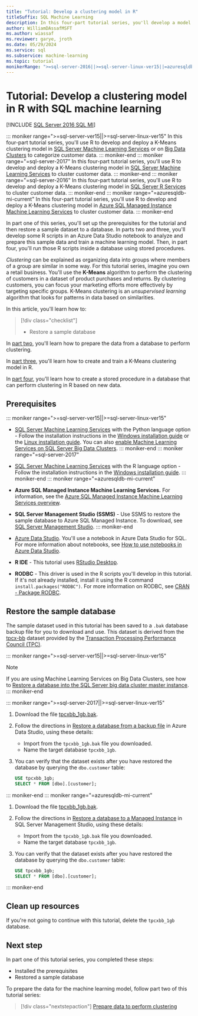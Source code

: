 ```yaml
---
title: "Tutorial: Develop a clustering model in R"
titleSuffix: SQL Machine Learning
description: In this four-part tutorial series, you'll develop a model to perform clustering in R with SQL machine learning.
author: WilliamDAssafMSFT
ms.author: wiassaf
ms.reviewer: garye, jroth
ms.date: 05/29/2024
ms.service: sql
ms.subservice: machine-learning
ms.topic: tutorial
monikerRange: ">=sql-server-2016||>=sql-server-linux-ver15||=azuresqldb-mi-current"
---
```

# Tutorial: Develop a clustering model in R with SQL machine learning
[!INCLUDE [SQL Server 2016 SQL MI](../../includes/applies-to-version/sqlserver2016-asdbmi.md)]

::: moniker range=">=sql-server-ver15||>=sql-server-linux-ver15"
In this four-part tutorial series, you'll use R to develop and deploy a K-Means clustering model in [SQL Server Machine Learning Services](../sql-server-machine-learning-services.md) or on [Big Data Clusters](../../big-data-cluster/machine-learning-services.md) to categorize customer data.
::: moniker-end
::: moniker range="=sql-server-2017"
In this four-part tutorial series, you'll use R to develop and deploy a K-Means clustering model in [SQL Server Machine Learning Services](../sql-server-machine-learning-services.md) to cluster customer data.
::: moniker-end
::: moniker range="=sql-server-2016"
In this four-part tutorial series, you'll use R to develop and deploy a K-Means clustering model in [SQL Server R Services](../r/sql-server-r-services.md) to cluster customer data.
::: moniker-end
::: moniker range="=azuresqldb-mi-current"
In this four-part tutorial series, you'll use R to develop and deploy a K-Means clustering model in [Azure SQL Managed Instance Machine Learning Services](/azure/azure-sql/managed-instance/machine-learning-services-overview) to cluster customer data.
::: moniker-end

In part one of this series, you'll set up the prerequisites for the tutorial and then restore a sample dataset to a database. 
In parts two and three, you'll develop some R scripts in an Azure Data Studio notebook to analyze and prepare this sample data and train a machine learning model. Then, in part four, you'll run those R scripts inside a database using stored procedures.

*Clustering* can be explained as organizing data into groups where members of a group are similar in some way. For this tutorial series, imagine you own a retail business. You'll use the **K-Means** algorithm to perform the clustering of customers in a dataset of product purchases and returns. By clustering customers, you can focus your marketing efforts more effectively by targeting specific groups. K-Means clustering is an *unsupervised learning* algorithm that looks for patterns in data based on similarities.

In this article, you'll learn how to:

> [!div class="checklist"]
> * Restore a sample database

In [part two](r-clustering-model-prepare-data.md), you'll learn how to prepare the data from a database to perform clustering.

In [part three](r-clustering-model-build.md), you'll learn how to create and train a K-Means clustering model in R.

In [part four](r-clustering-model-deploy.md),  you'll learn how to create a stored procedure in a database that can perform clustering in R based on new data.

## Prerequisites

::: moniker range=">=sql-server-ver15||>=sql-server-linux-ver15"
- [SQL Server Machine Learning Services](../sql-server-machine-learning-services.md) with the Python language option - Follow the installation instructions in the [Windows installation guide](../install/sql-machine-learning-services-windows-install.md) or the [Linux installation guide](../../linux/sql-server-linux-setup-machine-learning.md?toc=%252fsql%252fmachine-learning%252ftoc.json&view=sql-server-linux-ver15&preserve-view=true). You can also [enable Machine Learning Services on SQL Server Big Data Clusters](../../big-data-cluster/machine-learning-services.md).
::: moniker-end
::: moniker range="=sql-server-2017"
- [SQL Server Machine Learning Services](../sql-server-machine-learning-services.md) with the R language option - Follow the installation instructions in the [Windows installation guide](../install/sql-machine-learning-services-windows-install.md).
::: moniker-end
::: moniker range="=azuresqldb-mi-current"
- **Azure SQL Managed Instance Machine Learning Services.** For information, see the [Azure SQL Managed Instance Machine Learning Services overview](/azure/azure-sql/managed-instance/machine-learning-services-overview).

- **SQL Server Management Studio (SSMS)** - Use SSMS to restore the sample database to Azure SQL Managed Instance. To download, see [SQL Server Management Studio](../../ssms/download-sql-server-management-studio-ssms.md).
::: moniker-end

- [Azure Data Studio](../../azure-data-studio/what-is-azure-data-studio.md). You'll use a notebook in Azure Data Studio for SQL. For more information about notebooks, see [How to use notebooks in Azure Data Studio](../../azure-data-studio/notebooks/notebooks-guidance.md).

- **R IDE** - This tutorial uses [RStudio Desktop](https://posit.co/download/rstudio-desktop).

- **RODBC** - This driver is used in the R scripts you'll develop in this tutorial. If it's not already installed, install it using the R command `install.packages("RODBC")`. For more information on RODBC, see [CRAN - Package RODBC](https://cran.r-project.org/web/packages/RODBC/index.html).

## Restore the sample database

The sample dataset used in this tutorial has been saved to a `.bak` database backup file for you to download and use. This dataset is derived from the [tpcx-bb](https://www.tpc.org/tpcx-bb/default5.asp) dataset provided by the [Transaction Processing Performance Council (TPC)](https://www.tpc.org).

::: moniker range=">=sql-server-ver15||>=sql-server-linux-ver15"
> [!NOTE]
> If you are using Machine Learning Services on Big Data Clusters, see how to [Restore a database into the SQL Server big data cluster master instance](../../big-data-cluster/data-ingestion-restore-database.md).
::: moniker-end

::: moniker range=">=sql-server-2017||>=sql-server-linux-ver15"
1. Download the file [tpcxbb_1gb.bak](https://aka.ms/sqlmldocument/tpcxbb_1gb.bak).

1. Follow the directions in [Restore a database from a backup file](../../azure-data-studio/tutorial-backup-restore-sql-server.md#restore-a-database-from-a-backup-file) in Azure Data Studio, using these details:

   * Import from the `tpcxbb_1gb.bak` file you downloaded.
   * Name the target database `tpcxbb_1gb`.

1. You can verify that the dataset exists after you have restored the database by querying the `dbo.customer` table:

    ```sql
    USE tpcxbb_1gb;
    SELECT * FROM [dbo].[customer];
    ```
::: moniker-end
::: moniker range="=azuresqldb-mi-current"
1. Download the file [tpcxbb_1gb.bak](https://aka.ms/sqlmldocument/tpcxbb_1gb.bak).

1. Follow the directions in [Restore a database to a Managed Instance](/azure/sql-database/sql-database-managed-instance-get-started-restore) in SQL Server Management Studio, using these details:

   * Import from the `tpcxbb_1gb.bak` file you downloaded.
   * Name the target database `tpcxbb_1gb`.

1. You can verify that the dataset exists after you have restored the database by querying the `dbo.customer` table:

    ```sql
    USE tpcxbb_1gb;
    SELECT * FROM [dbo].[customer];
    ```
::: moniker-end

## Clean up resources

If you're not going to continue with this tutorial, delete the `tpcxbb_1gb` database.

## Next step

In part one of this tutorial series, you completed these steps:

* Installed the prerequisites
* Restored a sample database

To prepare the data for the machine learning model, follow part two of this tutorial series:

> [!div class="nextstepaction"]
> [Prepare data to perform clustering](r-clustering-model-prepare-data.md)
